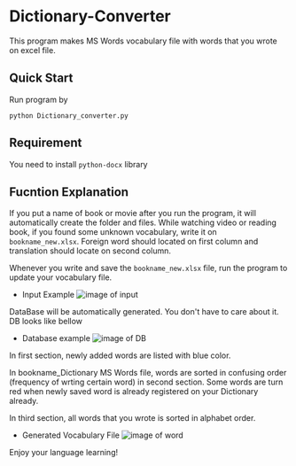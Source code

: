 # Dictionary-Converter

This program makes MS Words vocabulary file with words that you wrote on excel file.

## Quick Start
Run program by
```console
python Dictionary_converter.py
```

## Requirement
You need to install `python-docx` library

## Fucntion Explanation
If you put a name of book or movie after you run the program, it will automatically create the folder and files.
While watching video or reading book, if you found some unknown vocabulary, write it on `bookname_new.xlsx`.
Foreign word should located on first column and translation should locate on second column.

Whenever you write and save the `bookname_new.xlsx` file, run the program to update your vocabulary file.

* Input Example
![image of input](https://github.com/fenneccat/Dictionary-Converter/images/new_data.jpg)

DataBase will be automatically generated. You don't have to care about it. DB looks like bellow
* Database example
![image of DB](https://github.com/fenneccat/Dictionary-Converter/images/DB.jpg)

In first section, newly added words are listed with blue color.

In bookname_Dictionary MS Words file, words are sorted in confusing order (frequency of wrting certain word) in second section.
Some words are turn red when newly saved word is already registered on your Dictionary already.

In third section, all words that you wrote is sorted in alphabet order.

* Generated Vocabulary File
![image of word](https://github.com/fenneccat/Dictionary-Converter/images/screen.jpg)

Enjoy your language learning!
